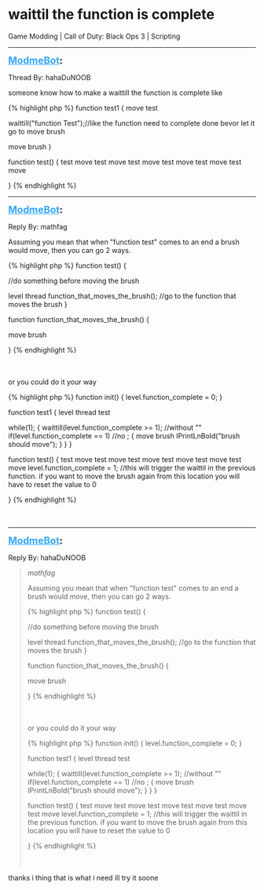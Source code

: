 # waittil the function is complete
Game Modding | Call of Duty: Black Ops 3 | Scripting

---
<strong style="font-size: 1.4em;"><span style="text-decoration: underline;text-decoration-color: #34a7f9;"><span style="color:#34a7f9;">ModmeBot</span></span>:</strong>

<p>Thread By: hahaDuNOOB<br /><p style="text-align:left;">someone know how to make a waittill the function is complete like</p>{% highlight php %}
function test1
{
move test

waittill("function Test");//like the function need to complete done bevor let it go to move brush

move brush
}

function test()
{
   test move
   test move
   test move
   test move
   test move
   test move
   
}
{% endhighlight %}
</p>

---
<strong style="font-size: 1.4em;"><span style="text-decoration: underline;text-decoration-color: #34a7f9;"><span style="color:#34a7f9;">ModmeBot</span></span>:</strong>

<p>Reply By: mathfag<br /><p style="text-align:left;">Assuming you mean that when &quot;function test&quot; comes to an end a brush would move, then you can go 2 ways.</p><p style="text-align:left;"></p><p style="text-align:left;"></p>{% highlight php %}
function test()
{

//do something before moving the brush

level thread function_that_moves_the_brush();   //go to the function that moves the brush
}

function function_that_moves_the_brush()
{

move brush

}
{% endhighlight %}
<br /><br /><br /><p style="text-align:left;"></p><p style="text-align:left;">or you could do it your way</p><p style="text-align:left;"></p>{% highlight php %}
function init()
{
level.function_complete = 0;
}


function test1
{
level thread test

while(1);
{
waittill(level.function_complete &gt;= 1); //without ""
if(level.function_complete == 1) //no ;
{
move brush
IPrintLnBold("brush should move");
}
}
}

function test()
{
   test move
   test move
   test move
   test move
   test move
   test move
   level.function_complete = 1; //this will trigger the waittil in the previous function. if you want to move the brush again from this location you will have to reset the value to 0

}
{% endhighlight %}
<br /><br /><br /><p style="text-align:left;"></p></p>

---
<strong style="font-size: 1.4em;"><span style="text-decoration: underline;text-decoration-color: #34a7f9;"><span style="color:#34a7f9;">ModmeBot</span></span>:</strong>

<p>Reply By: hahaDuNOOB<br /><blockquote><em>mathfag</em><p style="text-align:left;">Assuming you mean that when &quot;function test&quot; comes to an end a brush would move, then you can go 2 ways.</p><p style="text-align:left;"></p><p style="text-align:left;"></p>{% highlight php %}
function test()
{

//do something before moving the brush

level thread function_that_moves_the_brush();   //go to the function that moves the brush
}

function function_that_moves_the_brush()
{

move brush

}
{% endhighlight %}
<br /><br /><br /><p style="text-align:left;"></p><p style="text-align:left;">or you could do it your way</p><p style="text-align:left;"></p>{% highlight php %}
function init()
{
level.function_complete = 0;
}


function test1
{
level thread test

while(1);
{
waittill(level.function_complete &gt;= 1); //without ""
if(level.function_complete == 1) //no ;
{
move brush
IPrintLnBold("brush should move");
}
}
}

function test()
{
   test move
   test move
   test move
   test move
   test move
   test move
   level.function_complete = 1; //this will trigger the waittil in the previous function. if you want to move the brush again from this location you will have to reset the value to 0

}
{% endhighlight %}
<br /><br /><br /><p style="text-align:left;"></p></blockquote><p style="text-align:left;">thanks i thing that is what i need ill try it soone</p></p>
